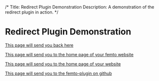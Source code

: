 /*
Title: Redirect Plugin Demonstration
Description: A demonstration of the redirect plugin in action.
*/

Redirect Plugin Demonstration
=============================

[This page will send you back here](to_index)

[This page will send you to the home page of your femto website](to_base_url)

[This page will send you to the home page of your website](to_website_root)

[This page will send you to the femto-plugin on github](to_github)
